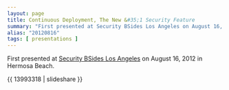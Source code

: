 ```yaml
---
layout: page
title: Continuous Deployment, The New &#35;1 Security Feature
summary: "First presented at Security BSides Los Angeles on August 16, 2012 in Hermosa Beach"
alias: "20120816"
tags: [ presentations ]
---
```


First presented at [Security BSides Los Angeles](http://www.securitybsides.com/w/page/36552449/BSidesLosAngeles) on August 16, 2012 in
Hermosa Beach.

{{ 13993318 | slideshare }}
